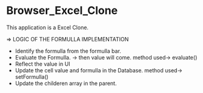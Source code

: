 # Browser_Excel_Clone
This application is a Excel Clone. 


=> LOGIC OF THE FORMULLA IMPLEMENTATION
  * Identify the formulla from the formulla bar.
  * Evaluate the Formulla. -> then value will come.                     method used-> evaluate() 
  * Reflect the value in UI
  * Update the cell value and formulla in the  Database.                method used-> setFormulla() 
  * Update the childeren array in the parent.
  
  
